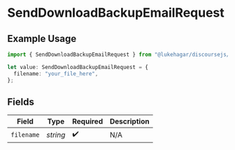# SendDownloadBackupEmailRequest

## Example Usage

```typescript
import { SendDownloadBackupEmailRequest } from "@lukehagar/discoursejs/sdk/models/operations";

let value: SendDownloadBackupEmailRequest = {
  filename: "your_file_here",
};
```

## Fields

| Field              | Type               | Required           | Description        |
| ------------------ | ------------------ | ------------------ | ------------------ |
| `filename`         | *string*           | :heavy_check_mark: | N/A                |